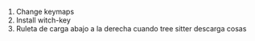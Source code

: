 1. Change keymaps
2. Install witch-key
3. Ruleta de carga abajo a la derecha cuando tree sitter descarga cosas
